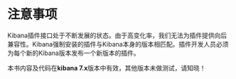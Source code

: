 # 注意事项

Kibana插件接口处于不断发展的状态。由于高变化率，我们无法为插件提供向后兼容性。Kibana强制安装的插件与Kibana本身的版本相匹配。插件开发人员必须为每个新的Kibana版本发布一个新版本的插件。



本书内容及代码在**kibana 7.x**版本中有效，其他版本未做测试，请知晓！

